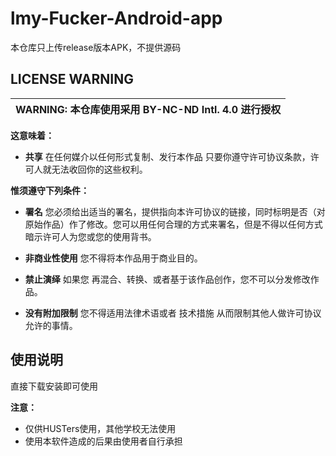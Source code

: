# lmy-Fucker-Android-app

本仓库只上传release版本APK，不提供源码

## LICENSE WARNING

| WARNING: 本仓库使用采用 BY-NC-ND Intl. 4.0 进行授权 |
| --- |

**这意味着：**

- **共享** 在任何媒介以任何形式复制、发行本作品
只要你遵守许可协议条款，许可人就无法收回你的这些权利。

**惟须遵守下列条件：**

- **署名** 您必须给出适当的署名，提供指向本许可协议的链接，同时标明是否（对原始作品）作了修改。您可以用任何合理的方式来署名，但是不得以任何方式暗示许可人为您或您的使用背书。

- **非商业性使用** 您不得将本作品用于商业目的。

- **禁止演绎** 如果您 再混合、转换、或者基于该作品创作，您不可以分发修改作品。

- **没有附加限制** 您不得适用法律术语或者 技术措施 从而限制其他人做许可协议允许的事情。

## 使用说明

直接下载安装即可使用

**注意：**

- 仅供HUSTers使用，其他学校无法使用
- 使用本软件造成的后果由使用者自行承担